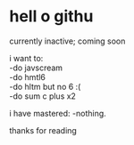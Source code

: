 <h1>hell o githu</h1>

currently inactive; coming soon

i want to:
<br>-do javscream
<br>-do hmtl6
<br>-do hltm but no 6 :(
<br>-do sum c plus x2

i have mastered:
-nothing.

thanks for reading

<!---
byl-github/byl-github is a ✨ special ✨ repository because its `README.md` (this file) appears on your GitHub profile.
You can click the Preview link to take a look at your changes.
--->
